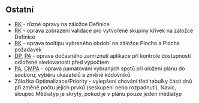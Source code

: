 ﻿---
categories: [fenix]
layout: fenix
---
## Ostatní
<ul>
	<li><abbr title="Reachové křivky">RK</abbr> - různé opravy na záložce Definice</li>
	<li><abbr title="Reachové křivky">RK</abbr> - oprava zobrazení validace pro vytvořené skupiny křivek na záložce Definice</li>
	<li><abbr title="Reachové křivky">RK</abbr> - oprava tooltipu vybraného období na záložce Plocha a Plocha požadavek</li>
	<li><abbr title="Detailní plán">DP</abbr>, <abbr title="Postanalýza">PA</abbr> - oprava dočasného zamrznutí aplikace při kontrole dostupnosti odložené sledovanosti před výpočtem</li>
	<li><abbr title="Postanalýza">PA</abbr>, <abbr title="Crossmediální postanalýza">CMPA</abbr> - oprava pamatování vybraných spotů při uložení plánu do souboru, výběru ukazatelů a změně kódovníků</li>
	<li>Záložka Optimalizace/Priority - vylepšení chování třetí tabulky části dnů při změně počtu jejích prvků (seskupení nebo rozpadnutí). Navíc, sloupec Médiatyp je skrytý, pokud je v plánu pouze jeden médiatyp</li>
</ul>
